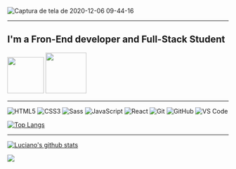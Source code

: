 ![Captura de tela de 2020-12-06 09-44-16](https://user-images.githubusercontent.com/67380973/101280525-6ac10480-37a8-11eb-8823-922e9c310433.png)

---

<!-- <img align="right" alt="GIF" height="160px" src="https://media.giphy.com/media/du3J3cXyzhj75IOgvA/giphy.gif" /> -->

## I'm a Fron-End developer and Full-Stack Student  
<a href="https://www.linkedin.com/in/luciano-scalfone/"><img src="https://img.shields.io/badge/linkedin-%230077B5.svg?&style=for-the-badge&logo=linkedin&logoColor=white" width="83"/></a>
<a href="https://www.instagram.com/luciano.scalfone"><img src="https://img.shields.io/badge/instagram-%23E4405F.svg?&style=for-the-badge&logo=instagram&logoColor=white" width="93"/></a>

---

![HTML5](https://img.shields.io/badge/-HTML5-%23E44D27?style=flat-square&logo=html5&logoColor=ffffff)
![CSS3](https://img.shields.io/badge/-CSS3-%231572B6?style=flat-square&logo=css3)
![Sass](https://img.shields.io/badge/-Sass-%23CC6699?style=flat-square&logo=sass&logoColor=ffffff)
![JavaScript](https://img.shields.io/badge/-JavaScript-%23F7DF1C?style=flat-square&logo=javascript&logoColor=000000&labelColor=%23F7DF1C&color=%23FFCE5A)
![React](https://img.shields.io/badge/-React-61DAFB?style=flat-square&logo=react&logoColor=ffffff)
![Git](https://img.shields.io/badge/-Git-%23F05032?style=flat-square&logo=git&logoColor=%23ffffff)
![GitHub](https://img.shields.io/badge/-GitHub-181717?style=flat-square&logo=github)
![VS Code](http://img.shields.io/badge/-VS%20Code-007ACC?style=flat-square&logo=visual-studio-code&logoColor=ffffff)

[![Top Langs](https://github-readme-stats.vercel.app/api/top-langs/?username=Luciano-Scalfone&layout=compact&theme=tokyonight)](https://github.com/anuraghazra/github-readme-stats)

---

[![Luciano's github stats](https://github-readme-stats.vercel.app/api?username=Luciano-Scalfone&show_icons=true&theme=tokyonight)](https://github.com/anuraghazra/github-readme-stats)

<img src="http://estruyf-github.azurewebsites.net/api/VisitorHit?user=Luciano-Scalfone&repo=Luciano-Scalfone&countColorcountColor&countColor=%237B1E7B"/>
